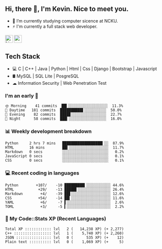 ## Hi, there 👋, I'm Kevin. Nice to meet you.

- 🌱 I’m currently studying computer sicence at NCKU.
- ⚡ I'm currently a full stack web developer.

<a href="https://www.linkedin.com/in/kevin12686/"><img alt="LinkedIn" src="https://img.shields.io/badge/linkedin%20-%230077B5.svg?&style=for-the-badge&logo=linkedin&logoColor=white" height=25></a>
<a href="https://www.instagram.com/kevin12686/"><img src="https://img.shields.io/badge/instagram-3f729b?&style=for-the-badge&logo=instagram&logoColor=white" height=25></a>

## Tech Stack

* 💻 C | C++ | Java | Python | Html | Css | Django | Bootstrap | Javascript
* 🛢️ MySQL | SQL Lite | PosgreSQL
* ☁ Information Security | Web Penetration Test

### I'm an early 🐤

<!-- early_bird start -->

```text
🌞 Morning    41 commits  ██▍░░░░░░░░░░░░░░░░░░  11.3%
🌆 Daytime   181 commits  ██████████▌░░░░░░░░░░  50.0%
🌃 Evening    82 commits  ████▊░░░░░░░░░░░░░░░░  22.7%
🌙 Night      58 commits  ███▎░░░░░░░░░░░░░░░░░  16.0%
```

<!-- early_bird end -->

### 📊 Weekly development breakdown

<!-- code_time start -->

```text
Python     2 hrs 7 mins   ██████████████████▍░░  87.9%
HTML       16 mins        ██▍░░░░░░░░░░░░░░░░░░  11.7%
Markdown   0 secs         ░░░░░░░░░░░░░░░░░░░░░   0.2%
JavaScript 0 secs         ░░░░░░░░░░░░░░░░░░░░░   0.1%
CSS        0 secs         ░░░░░░░░░░░░░░░░░░░░░   0.1%
```

<!-- code_time end -->

### 💻 Recent coding in languages

<!-- code_diff start -->

```text
Python        +107/    -10 █████████▎░░░░░░░░░░░ 44.6%
HTML           +29/    -13 █████▌░░░░░░░░░░░░░░░ 26.4%
Markdown        +4/    -39 ██▋░░░░░░░░░░░░░░░░░░ 12.6%
CSS            +54/    -14 ██▍░░░░░░░░░░░░░░░░░░ 11.6%
YAML            +6/     -7 ▌░░░░░░░░░░░░░░░░░░░░  2.6%
TOML            +3/     -5 ▍░░░░░░░░░░░░░░░░░░░░  2.2%
```

<!-- code_diff end -->

### 🧰 My Code::Stats XP (Recent Languages)

<!-- codestats start -->

```text
Total XP :::::::::::: lvl   2 (   14,238 XP) (+ 2,277)
C++ ::::::::::::::::: lvl   1 (    5,740 XP) (+ 2,260)
JSON :::::::::::::::: lvl   0 (      535 XP) (+    12)
Plain text :::::::::: lvl   0 (    1,069 XP) (+     5)
```

<!-- codestats end -->
